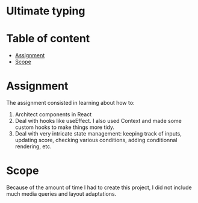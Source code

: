 # Ultimate typing <!-- omit in toc -->

# Table of content <!-- omit in toc -->

- [Assignment](#assignment)
- [Scope](#scope)

# Assignment

The assignment consisted in learning about how to:

1. Architect components in React
2. Deal with hooks like useEffect. I also used Context and made some custom hooks to make things more tidy.
3. Deal with very intricate state management: keeping track of inputs, updating score, checking various conditions, adding conditionnal rendering, etc.

# Scope

Because of the amount of time I had to create this project, I did not include much media queries and layout adaptations.
